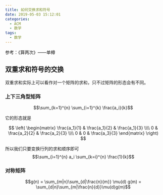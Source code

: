 ```yaml
---
title: 如何交换求和符号
date: 2019-05-03 15:12:01
categories:
  - ACM
  - 数学
tags:
  - 数学
---
```


参考：《算两次》——单樽

## 双重求和符号的交换

双重求和实际上可以看作对一个矩阵的求和，只不过矩阵的形态会有不同。

### 上下三角型矩阵

$$\sum_{k=1}^{n} \sum_{i=1}^{k} \frac{a_i}{k}$$

它的形态就是

$$
 \left(
 \begin{matrix}
   \frac{a_1}{1} & \frac{a_1}{2} & \frac{a_1}{3} \\\\
   0 & \frac{a_2}{2} & \frac{a_2}{3} \\\\
   0 & 0 & \frac{a_3}{3}
  \end{matrix}
  \right)
$$

所以我们只要变换行列的求和顺序即可
$$\sum_{i=1}^{n} a_i \sum_{k=i}^{n} \frac{1}{k}$$

### 对称矩阵

$$g(n) = \sum_{m|n}\sum_{d|\frac{n}{m}} \mu(d) g(m)  = \sum_{d|n}\sum_{m|\frac{n}{d}}\mu(d)g(m)$$
